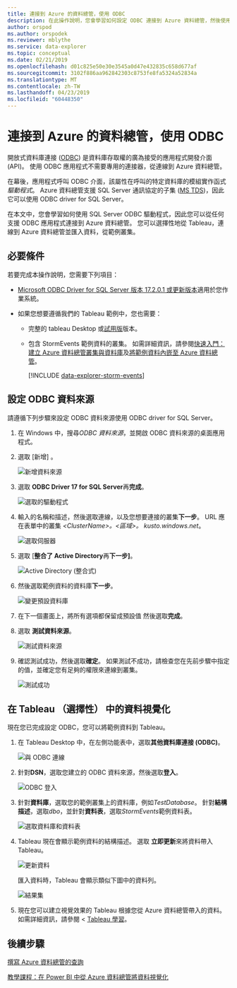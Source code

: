 ```yaml
---
title: 連接到 Azure 的資料總管，使用 ODBC
description: 在此操作說明，您會學習如何設定 ODBC 連接到 Azure 資料總管，然後使用該連接要使用 Tableau 將資料視覺化。
author: orspod
ms.author: orspodek
ms.reviewer: mblythe
ms.service: data-explorer
ms.topic: conceptual
ms.date: 02/21/2019
ms.openlocfilehash: d01c825e50e30e3545a0d47e432835c658d677af
ms.sourcegitcommit: 3102f886aa962842303c8753fe8fa5324a52834a
ms.translationtype: MT
ms.contentlocale: zh-TW
ms.lasthandoff: 04/23/2019
ms.locfileid: "60448350"
---
```

# <a name="connect-to-azure-data-explorer-with-odbc"></a>連接到 Azure 的資料總管，使用 ODBC

開放式資料庫連接 ([ODBC](/sql/odbc/reference/odbc-overview)) 是資料庫存取權的廣為接受的應用程式開發介面 (API)。 使用 ODBC 應用程式不需要專用的連接器，從連線到 Azure 資料總管。

在幕後，應用程式呼叫 ODBC 介面，該屬性在呼叫的特定資料庫的模組實作函式*驅動程式*。 Azure 資料總管支援 SQL Server 通訊協定的子集 ([MS TDS](/azure/kusto/api/tds/))，因此它可以使用 ODBC driver for SQL Server。

在本文中，您會學習如何使用 SQL Server ODBC 驅動程式，因此您可以從任何支援 ODBC 應用程式連接到 Azure 資料總管。 您可以選擇性地從 Tableau，連線到 Azure 資料總管並匯入資料，從範例叢集。

## <a name="prerequisites"></a>必要條件

若要完成本操作說明，您需要下列項目：

* [Microsoft ODBC Driver for SQL Server 版本 17.2.0.1 或更新版本](/sql/connect/odbc/download-odbc-driver-for-sql-server)適用於您作業系統。

* 如果您想要遵循我們的 Tableau 範例中，您也需要：

  * 完整的 tableau Desktop 或[試用版](https://www.tableau.com/products/desktop/download)版本。

  * 包含 StormEvents 範例資料的叢集。 如需詳細資訊，請參閱[快速入門：建立 Azure 資料總管叢集與資料庫](create-cluster-database-portal.md)及[將範例資料內嵌至 Azure 資料總管](ingest-sample-data.md)。

    [!INCLUDE [data-explorer-storm-events](../../includes/data-explorer-storm-events.md)]

## <a name="configure-the-odbc-data-source"></a>設定 ODBC 資料來源

請遵循下列步驟來設定 ODBC 資料來源使用 ODBC driver for SQL Server。

1. 在 Windows 中，搜尋*ODBC 資料來源*，並開啟 ODBC 資料來源的桌面應用程式。

1. 選取 [新增] 。

    ![新增資料來源](media/connect-odbc/add-data-source.png)

1. 選取  **ODBC Driver 17 for SQL Server**再**完成**。

    ![選取的驅動程式](media/connect-odbc/select-driver.png)

1. 輸入的名稱和描述，然後選取連線，以及您想要連接的叢集**下一步**。 URL 應在表單中的叢集 *\<ClusterName\>。\<區域\>。 kusto.windows.net*。

    ![選取伺服器](media/connect-odbc/select-server.png)

1. 選取 [**整合了 Active Directory**再**下一步]**。

    ![Active Directory (整合式)](media/connect-odbc/active-directory-integrated.png)

1. 然後選取範例資料的資料庫**下一步**。

    ![變更預設資料庫](media/connect-odbc/change-default-database.png)

1. 在下一個畫面上，將所有選項都保留成預設值 然後選取**完成**。

1. 選取 **測試資料來源**。

    ![測試資料來源](media/connect-odbc/test-data-source.png)

1. 確認測試成功，然後選取**確定**。 如果測試不成功，請檢查您在先前步驟中指定的值，並確定您有足夠的權限來連線到叢集。

    ![測試成功](media/connect-odbc/test-succeeded.png)

## <a name="visualize-data-in-tableau-optional"></a>在 Tableau （選擇性） 中的資料視覺化

現在您已完成設定 ODBC，您可以將範例資料到 Tableau。

1. 在 Tableau Desktop 中，在左側功能表中，選取**其他資料庫連接 (ODBC)**。

    ![與 ODBC 連線](media/connect-odbc/connect-odbc.png)

1. 針對**DSN**，選取您建立的 ODBC 資料來源，然後選取**登入**。

    ![ODBC 登入](media/connect-odbc/odbc-sign-in.png)

1. 針對**資料庫**，選取您的範例叢集上的資料庫，例如*TestDatabase*。 針對**結構描述**，選取*dbo*，並針對**資料表**，選取*StormEvents*範例資料表。

    ![選取資料庫和資料表](media/connect-odbc/select-database-table.png)

1. Tableau 現在會顯示範例資料的結構描述。 選取 **立即更新**來將資料帶入 Tableau。

    ![更新資料](media/connect-odbc/update-data.png)

    匯入資料時，Tableau 會顯示類似下圖中的資料列。

    ![結果集](media/connect-odbc/result-set.png)

1. 現在您可以建立視覺效果的 Tableau 根據您從 Azure 資料總管帶入的資料。 如需詳細資訊，請參閱 < [Tableau 學習](https://www.tableau.com/learn)。

## <a name="next-steps"></a>後續步驟

[撰寫 Azure 資料總管的查詢](write-queries.md)

[教學課程：在 Power BI 中從 Azure 資料總管將資料視覺化](visualize-power-bi.md)